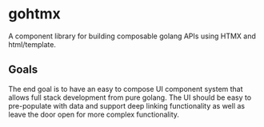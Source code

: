 # gohtmx

A component library for building composable golang APIs using HTMX and html/template.

## Goals
The end goal is to have an easy to compose UI component system that allows full stack development from pure golang. The UI should be easy to pre-populate with data and support deep linking functionality as well as leave the door open for more complex functionality.
